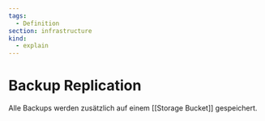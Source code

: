 ```yaml
---
tags:
  - Definition
section: infrastructure
kind:
  - explain
---
```

# Backup Replication

Alle Backups werden zusätzlich auf einem [[Storage Bucket]] gespeichert.

